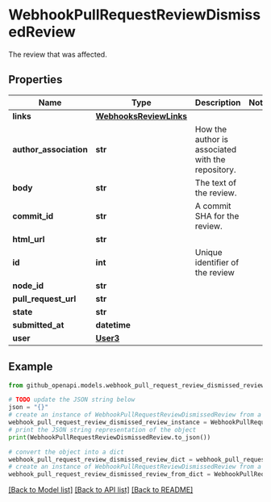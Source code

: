 # WebhookPullRequestReviewDismissedReview

The review that was affected.

## Properties

Name | Type | Description | Notes
------------ | ------------- | ------------- | -------------
**links** | [**WebhooksReviewLinks**](WebhooksReviewLinks.md) |  | 
**author_association** | **str** | How the author is associated with the repository. | 
**body** | **str** | The text of the review. | 
**commit_id** | **str** | A commit SHA for the review. | 
**html_url** | **str** |  | 
**id** | **int** | Unique identifier of the review | 
**node_id** | **str** |  | 
**pull_request_url** | **str** |  | 
**state** | **str** |  | 
**submitted_at** | **datetime** |  | 
**user** | [**User3**](User3.md) |  | 

## Example

```python
from github_openapi.models.webhook_pull_request_review_dismissed_review import WebhookPullRequestReviewDismissedReview

# TODO update the JSON string below
json = "{}"
# create an instance of WebhookPullRequestReviewDismissedReview from a JSON string
webhook_pull_request_review_dismissed_review_instance = WebhookPullRequestReviewDismissedReview.from_json(json)
# print the JSON string representation of the object
print(WebhookPullRequestReviewDismissedReview.to_json())

# convert the object into a dict
webhook_pull_request_review_dismissed_review_dict = webhook_pull_request_review_dismissed_review_instance.to_dict()
# create an instance of WebhookPullRequestReviewDismissedReview from a dict
webhook_pull_request_review_dismissed_review_from_dict = WebhookPullRequestReviewDismissedReview.from_dict(webhook_pull_request_review_dismissed_review_dict)
```
[[Back to Model list]](../README.md#documentation-for-models) [[Back to API list]](../README.md#documentation-for-api-endpoints) [[Back to README]](../README.md)


